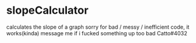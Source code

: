 # slopeCalculator
calculates the slope of a graph
sorry for bad / messy / inefficient code, it works(kinda)
message me if i fucked something up too bad Catto#4032
